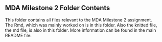 ## MDA Milestone 2 Folder Contents
This folder contains all files relevant to the MDA Milestone 2 assignment. The Rmd, which was mainly worked on is in this folder. Also the knitted file, the md file, is also in this folder.
More information can be found in the main README file.
